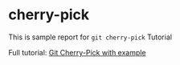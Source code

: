 # cherry-pick

This is sample report for `git cherry-pick` Tutorial

Full tutorial: [Git Cherry-Pick with example](https://www.storagetutorials.com/git-cherry-pick-commit-example/)
